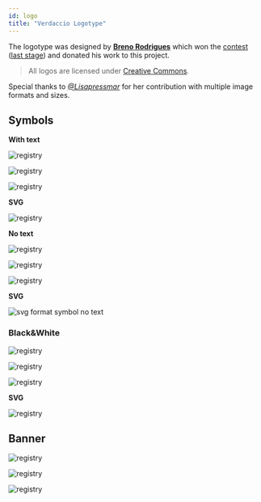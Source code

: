 ```yaml
---
id: logo
title: "Verdaccio Logotype"
---
```


The logotype was designed by __[Breno Rodrigues](https://github.com/rodriguesbreno)__ which 
won the [contest](https://github.com/verdaccio/verdaccio/issues/237) 
([last stage](https://github.com/verdaccio/verdaccio/issues/328)) and donated his work to this project.

> All logos are licensed under [Creative Commons](https://github.com/verdaccio/verdaccio/blob/master/LICENSE-docs). 

Special thanks to *[@Lisapressmar](https://github.com/Lisapressmar)* for her contribution 
with multiple image formats and sizes.

## Symbols

__With text__

![registry](/img/logo/symbol/png/logo-small-header-bottom.png)

![registry](/img/logo/symbol/png/logo-small-header-bottom@2x.png)

![registry](/img/logo/symbol/png/logo-small-header-bottom@3x.png)

__SVG__

![registry](/img/logo/symbol/svg/logo-small-header-bottom.svg)

__No text__

![registry](/img/logo/symbol/png/verdaccio-tiny.png)

![registry](/img/logo/symbol/png/verdaccio-tiny@2x.png)

![registry](/img/logo/symbol/png/verdaccio-tiny@3x.png)

__SVG__

![svg format symbol no text](/img/logo/symbol/svg/verdaccio-tiny.svg)



### Black&White

![registry](/img/logo/symbol/png/verdaccio-blackwhite.png)

![registry](/img/logo/symbol/png/verdaccio-blackwhite@2x.png)

![registry](/img/logo/symbol/png/verdaccio-blackwhite@3x.png)

__SVG__

![registry](/img/logo/symbol/svg/verdaccio-blackwhite.svg)


## Banner

![registry](/img/logo/banner/png/verdaccio-banner.png)

![registry](/img/logo/banner/png/verdaccio-banner@2x.png)

![registry](/img/logo/banner/png/verdaccio-banner@3x.png)


